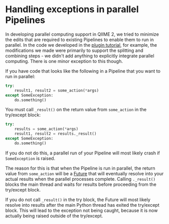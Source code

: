 # Handling exceptions in parallel Pipelines

In developing parallel computing support in QIIME 2, we tried to minimize the edits that are required to existing Pipelines to enable them to run in parallel.
In the code we developed in the [plugin tutorial](plugin-tutorial-parallel-pipeline), for example, the modifications we made were primarily to support the splitting and combining steps - we didn't add anything to explicitly integrate parallel computing.
There is one minor exception to this though.

If you have code that looks like the following in a Pipeline that you want to run in parallel:

```python
try:
    result1, result2 = some_action(*args)
except SomeException:
    do.something()
```

You must call `_result()` on the return value from `some_action` in the try/except block:

```python
try:
    results = some_action(*args)
    result1, result2 = results._result()
except SomeException:
    do.something()
```

If you do not do this, a parallel run of your Pipeline will most likely crash if `SomeException` is raised.

The reason for this is that when the Pipeline is run in parallel, the return value from `some_action` will be a [Future](https://parsl.readthedocs.io/en/stable/userguide/futures.html) that will eventually resolve into your actual results when the parallel processes complete.
Calling `._result()` blocks the main thread and waits for results before proceeding from the try/except block.

If you do not call `_result()` in the try block, the Future will most likely resolve into results after the main Python thread has exited the try/except block.
This will lead to the exception not being caught, because it is now actually being raised outside of the try/except.
